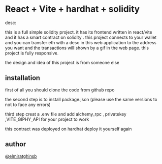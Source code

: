 # React + Vite + hardhat + solidity

desc: 


this is a full simple solidity project.
it has its frontend written in react/vite and it has a smart contract on solidity .
this project connects to your wallet and you can transfer eth with a desc in this web application to the address you want and the transactions will shown by a gif in the web page.
this project is fully responsive.

the design and idea of this project is from someone else 

## installation

first of all you should clone the code from github repo 

the second step is to install package.json 
(please use the same versions to not to face any errors)

third step creat a .env file and add
alchemy_rpc , privatekey ,VITE_GIPHY_API for your project to work 


this contract was deployed on hardhat deploy it yourself again 

## author
[@elmiratghinsb](https://github.com/Elmirataghinasab)